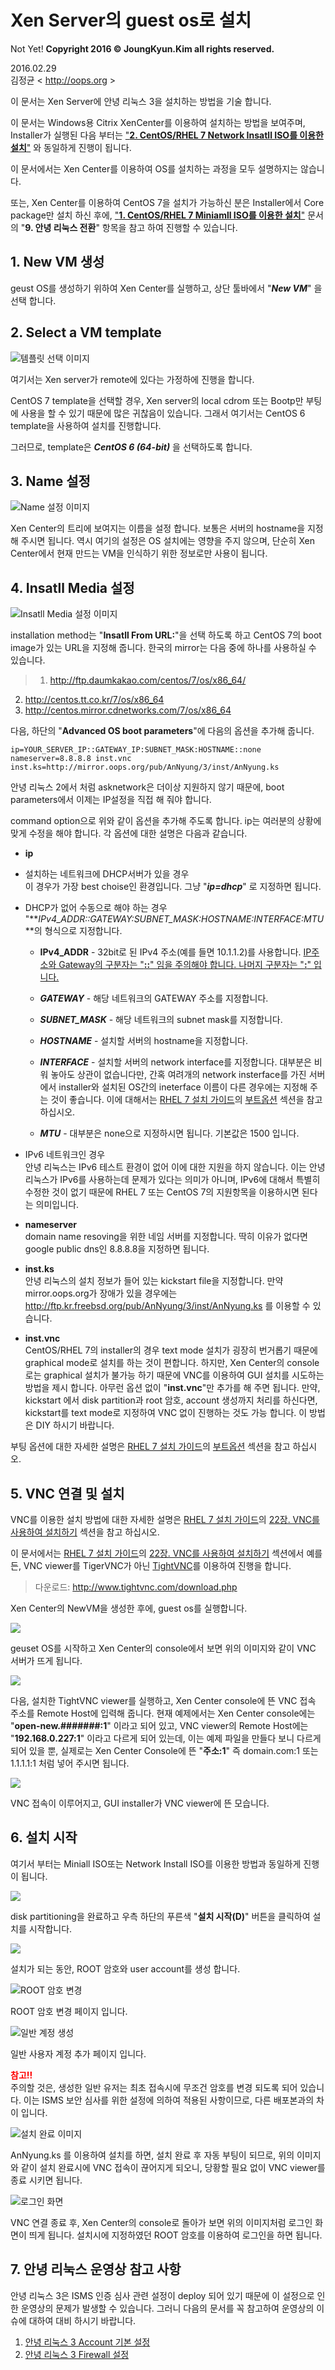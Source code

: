 # Xen Server의 guest os로 설치

Not Yet!
**Copyright 2016 &copy; JoungKyun.Kim all rights reserved.**

2016.02.29<br>
김정균 &lt; http://oops.org &gt;

이 문서는 Xen Server에 안녕 리눅스 3을 설치하는 방법을 기술 합니다.

이 문서는 Windows용 Citrix XenCenter를 이용하여 설치하는 방법을 보여주며, Installer가 실행된 다음 부터는 <a href="chapter2.html">"**2. CentOS/RHEL 7 Network Insatll ISO를 이용한 설치**"</a> 와 동일하게 진행이 됩니다.

이 문서에서는 Xen Center를 이용하여 OS를 설치하는 과정을 모두 설명하지는 않습니다.

또는, Xen Center를 이용하여 CentOS 7을 설치가 가능하신 분은 Installer에서 Core package만 설치 하신 후에, <a href="chapter1.html">"**1. CentOS/RHEL 7 Miniamll ISO를 이용한 설치**"</a> 문서의 "**9. 안녕 리눅스 전환**" 항목을 참고 하여 진행할 수 있습니다.


## 1. New VM 생성

geust OS를 생성하기 위하여 Xen Center를 실행하고, 상단 툴바에서 "**_New VM_**" 을 선택 합니다.


## 2. Select a VM template

![템플릿 선택 이미지](xen-001.jpg)

여기서는 Xen server가 remote에 있다는 가정하에 진행을 합니다.

CentOS 7 template을 선택할 경우, Xen server의 local cdrom 또는 Bootp만 부팅에 사용을 할 수 있기 때문에 많은 귀찮음이 있습니다. 그래서 여기서는 CentOS 6 template을 사용하여 설치를 진행합니다.

그러므로, template은 **_CentOS 6 (64-bit)_** 을 선택하도록 합니다.


## 3. Name 설정

![Name 설정 이미지](xen-002.jpg)

Xen Center의 트리에 보여지는 이름을 설정 합니다. 보통은 서버의 hostname을 지정해 주시면 됩니다. 역시 여기의 설정은 OS 설치에는 영향을 주지 않으며, 단순히 Xen Center에서 현재 만드는 VM을 인식하기 위한 정보로만 사용이 됩니다.


## 4. Insatll Media 설정

![Insatll Media 설정 이미지](xen-003.jpg)

installation method는 "**Insatll From URL:**"을 선택 하도록 하고 CentOS 7의 boot image가 있는 URL을 지정해 줍니다. 한국의 mirror는 다음 중에 하나를 사용하실 수 있습니다.

> 1. http://ftp.daumkakao.com/centos/7/os/x86_64/
2. http://centos.tt.co.kr/7/os/x86_64
3. http://centos.mirror.cdnetworks.com/7/os/x86_64

다음, 하단의 "**Advanced OS boot parameters**"에 다음의 옵션을 추가해 줍니다.

    ip=YOUR_SERVER_IP::GATEWAY_IP:SUBNET_MASK:HOSTNAME::none nameserver=8.8.8.8 inst.vnc inst.ks=http://mirror.oops.org/pub/AnNyung/3/inst/AnNyung.ks

안녕 리눅스 2에서 처럼 asknetwork은 더이상 지원하지 않기 때문에, boot parameters에서 이제는 IP설정을 직접 해 줘야 합니다.

command option으로 위와 같이 옵션을 추가해 주도록 합니다. ip는 여러분의 상황에 맞게 수정을 해야 합니다. 각 옵션에 대한 설명은 다음과 같습니다.


* **ip**
 * 설치하는 네트워크에 DHCP서버가 있을 경우<br>
   이 경우가 가장 best choise인 환경입니다. 그냥 "**_ip=dhcp_**" 로 지정하면 됩니다.

 * DHCP가 없어 수동으로 해야 하는 경우<br>
   "**_IPv4_ADDR::GATEWAY:SUBNET_MASK:HOSTNAME:INTERFACE:MTU_**의 형식으로 지정합니다.

   * **IPv4_ADDR** - 32bit로 된 IPv4 주소(예를 들면 10.1.1.2)를 사용합니다. <u>IP주소와 Gateway의 구분자는 "**::**" 임을 주의해야 합니다. 나머지 구분자는 "**:**" 입니다.</u>

   * **_GATEWAY_** - 해당 네트워크의 GATEWAY 주소를 지정합니다.

   * **_SUBNET_MASK_** - 해당 네트워크의 subnet mask를 지정합니다.

   * **_HOSTNAME_** - 설치할 서버의 hostname을 지정합니다.

   * **_INTERFACE_** - 설치할 서버의 network interface를 지정합니다. 대부분은 비워 놓아도 상관이 없습니다만, 간혹 여려개의 network insterface를 가진 서버에서 installer와 설치된 OS간의 ineterface 이름이 다른 경우에는 지정해 주는 것이 좋습니다. 이에 대해서는 [RHEL 7 설치 가이드](https://access.redhat.com/documentation/ko-KR/Red_Hat_Enterprise_Linux/7/html/Installation_Guide/)의 [부트옵션](https://access.redhat.com/documentation/ko-KR/Red_Hat_Enterprise_Linux/7/html/Installation_Guide/chap-anaconda-boot-options.html) 섹션을 참고 하십시오.
   * **_MTU_** - 대부분은 none으로 지정하시면 됩니다. 기본값은 1500 입니다.

 * IPv6 네트워크인 경우<br>
   안녕 리눅스는 IPv6 테스트 환경이 없어 이에 대한 지원을 하지 않습니다. 이는 안녕 리눅스가 IPv6를 사용하는데 문제가 있다는 의미가 아니며, IPv6에 대해서 특별히 수정한 것이 없기 때문에 RHEL 7 또는 CentOS 7의 지원항목을 이용하시면 된다는 의미입니다.

* **nameserver**<br>
  domain name resoving을 위한 네임 서버를 지정합니다. 딱히 이유가 없다면 google public dns인 8.8.8.8을 지정하면 됩니다.

* **inst.ks**<br>
  안녕 리눅스의 설치 정보가 들어 있는 kickstart file을 지정합니다. 만약 mirror.oops.org가 장애가 있을 경우에는 http://ftp.kr.freebsd.org/pub/AnNyung/3/inst/AnNyung.ks 를 이용할 수 있습니다.

* **inst.vnc**<br>
  CentOS/RHEL 7의 installer의 경우 text mode 설치가 굉장히 번거롭기 때문에 graphical mode로 설치를 하는 것이 편합니다. 하지만, Xen Center의 console로는 graphical 설치가 불가능 하기 때문에 VNC를 이용하여 GUI 설치를 시도하는 방법을 제시 합니다. 아무런 옵션 없이 "**inst.vnc**"만 추가를 해 주면 됩니다. 만약, kickstart 에서 disk partition과 root 암호, account 생성까지 처리를 하신다면, kickstart를 text mode로 지정하여 VNC 없이 진행하는 것도 가능 합니다. 이 방법은 DIY 하시기 바랍니다.

부팅 옵션에 대한 자세한 설명은 [RHEL 7 설치 가이드](https://access.redhat.com/documentation/ko-KR/Red_Hat_Enterprise_Linux/7/html/Installation_Guide/)의 [부트옵션](https://access.redhat.com/documentation/ko-KR/Red_Hat_Enterprise_Linux/7/html/Installation_Guide/chap-anaconda-boot-options.html) 섹션을 참고 하십시오.


## 5. VNC 연결 및 설치

VNC를 이용한 설치 방법에 대한 자세한 설명은 [RHEL 7 설치 가이드](https://access.redhat.com/documentation/ko-KR/Red_Hat_Enterprise_Linux/7/html/Installation_Guide/)의 [22장. VNC를 사용하여 설치하기](https://access.redhat.com/documentation/ko-KR/Red_Hat_Enterprise_Linux/7/html/Installation_Guide/chap-vnc-installations.html) 섹션을 참고 하십시오.
 
이 문서에서는 [RHEL 7 설치 가이드](https://access.redhat.com/documentation/ko-KR/Red_Hat_Enterprise_Linux/7/html/Installation_Guide/)의 [22장. VNC를 사용하여 설치하기](https://access.redhat.com/documentation/ko-KR/Red_Hat_Enterprise_Linux/7/html/Installation_Guide/chap-vnc-installations.html) 섹션에서 예를 든, VNC viewer를 TigerVNC가 아닌 [TightVNC](http://www.tightvnc.com/)를 이용하여 진행을 합니다.

> 다운로드: http://www.tightvnc.com/download.php

Xen Center의 NewVM을 생성한 후에, guest os를 실행합니다.

![](xen-005.jpg)

geuset OS를 시작하고 Xen Center의 console에서 보면 위의 이미지와 같이 VNC 서버가 뜨게 됩니다.

![](xen-004.jpg)

다음, 설치한 TightVNC viewer를 실행하고, Xen Center console에 뜬 VNC 접속 주소를 Remote Host에 입력해 줍니다. 현재 예제에서는 Xen Center console에는 "**open-new.#######:1**" 이라고 되어 있고, VNC viewer의 Remote Host에는 "**192.168.0.227:1**" 이라고 다르게 되어 있는데, 이는 예제 파일을 만들다 보니 다르게 되어 있을 뿐, 실제로는 Xen Center Console에 뜬 "**주소:1**" 즉 domain.com:1 또는 1.1.1.1:1 처럼 넣어 주시면 됩니다.

![](xen-006.jpg)

VNC 접속이 이루어지고, GUI installer가 VNC viewer에 뜬 모습니다.

## 6. 설치 시작

여기서 부터는 Miniall ISO또는 Network Install ISO를 이용한 방법과 동일하게 진행이 됩니다.

![](xen-007.jpg)

disk partitioning을 완료하고 우측 하단의 푸른색 "**설치 시작(D)**" 버튼을 클릭하여 설치를 시작합니다.


![](xen-008.jpg)

설치가 되는 동안, ROOT 암호와 user account를 생성 합니다.


![ROOT 암호 변경](xen-009.jpg)

ROOT 암호 변경 페이지 입니다.

![일반 계정 생성](xen-010.jpg)

일반 사용자 계정 추가 페이지 입니다.

<strong style="color:red;">참고!!</strong>  
주의할 것은, 생성한 일반 유저는 최초 접속시에 무조건 암호를 변경 되도록 되어 있습니다. 이는 ISMS 보안 심사를 위한 설정에 의하여 적용된 사항이므로, 다른 배포본과의 차이 입니다.

![설치 완료 이미지](xen-011.jpg)

AnNyung.ks 를 이용하여 설치를 하면, 설치 완료 후 자동 부팅이 되므로, 위의 이미지와 같이 설치 완료시에 VNC 접속이 끊어지게 되오니, 당황할 필요 없이 VNC viewer를 종료 시키면 됩니다.

![로그인 화면](xen-012.jpg)

VNC 연결 종료 후, Xen Center의 console로 돌아가 보면 위의 이미지처럼 로그인 화면이 띄게 됩니다. 설치시에 지정하였던 ROOT 암호를 이용하여 로그인을 하면 됩니다.


## 7. 안녕 리눅스 운영상 참고 사항

안녕 리눅스 3은 ISMS 인증 심사 관련 설정이 deploy 되어 있기 때문에 이 설정으로 인한 운영상의 문제가 발생할 수 있습니다. 그러니 다음의 문서를 꼭 참고하여 운영상의 이슈에 대하여 대비 하시기 바랍니다.

1. [안녕 리눅스 3 Account 기본 설정](https://joungkyun.gitbooks.io/annyung-3-user-guide/content/chapter2-2-pam-control.html)
2. [안녕 리눅스 3 Firewall 설정](https://joungkyun.gitbooks.io/annyung-3-user-guide/content/chapter2-1-firewall.html)